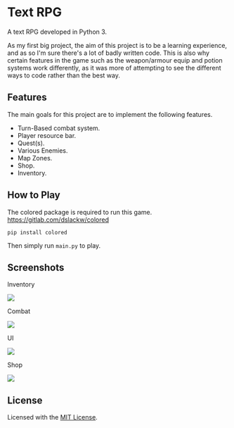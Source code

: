 Text RPG
=

A text RPG developed in Python 3.

As my first big project, the aim of this project is to be a learning experience, 
and as so I'm sure there's a lot of badly written code. This is also why certain 
features in the game such as the weapon/armour equip and potion systems work differently, 
as it was more of attempting to see the different ways to code rather than the best way.  


Features
-

The main goals for this project are to implement the following features.

- Turn-Based combat system.
- Player resource bar.
- Quest(s).
- Various Enemies.
- Map Zones.
- Shop.
- Inventory.

How to Play
-
The colored package is required to run this game.
https://gitlab.com/dslackw/colored

```pip install colored```

Then simply run ```main.py``` to play.

Screenshots
-
Inventory

![](https://i.imgur.com/O8I2Agk.png)

Combat

![](https://i.imgur.com/FyqIGVd.png)

UI

![](https://i.imgur.com/22ftS58.png)

Shop

![](https://i.imgur.com/0cSVtF3.png)

License
-

Licensed with the [MIT License](LICENSE).


